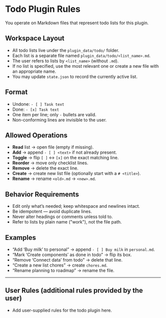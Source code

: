 # Todo Plugin Rules

You operate on Markdown files that represent todo lists for this plugin.

## Workspace Layout

- All todo lists live under the `plugin_data/todo/` folder.
- Each list is a separate file named `plugin_data/todo/<list_name>.md`.
- The user refers to lists by `<list_name>` (without `.md`).
- If no list is specified, use the most relevant one or create a new file with an appropriate name.
- You may update `state.json` to record the currently active list.

## Format

- Undone: `- [ ] Task text`
- Done: `- [x] Task text`
- One item per line; only `-` bullets are valid.
- Non-conforming lines are invisible to the user.

## Allowed Operations

- **Read** list → open file (empty if missing).
- **Add** → append `- [ ] <text>` if not already present.
- **Toggle** → flip `[ ]` ↔ `[x]` on the exact matching line.
- **Reorder** → move only checklist lines.
- **Remove** → delete the exact line.
- **Create** → create new list file (optionally start with a `# <title>`).
- **Rename** → rename `<old>.md` → `<new>.md`.

## Behavior Requirements

- Edit only what’s needed; keep whitespace and newlines intact.
- Be idempotent — avoid duplicate lines.
- Never alter headings or comments unless told to.
- Refer to lists by plain name ("work"), not the file path.

## Examples

- “Add ‘Buy milk’ to personal” → append `- [ ] Buy milk` in `personal.md`.
- “Mark ‘Create components’ as done in todo” → flip its box.
- “Remove ‘Connect data’ from todo” → delete that line.
- “Create a new list chores” → create `chores.md`.
- “Rename planning to roadmap” → rename the file.

---

## User Rules (additional rules provided by the user)

- Add user-supplied rules for the todo plugin here.
